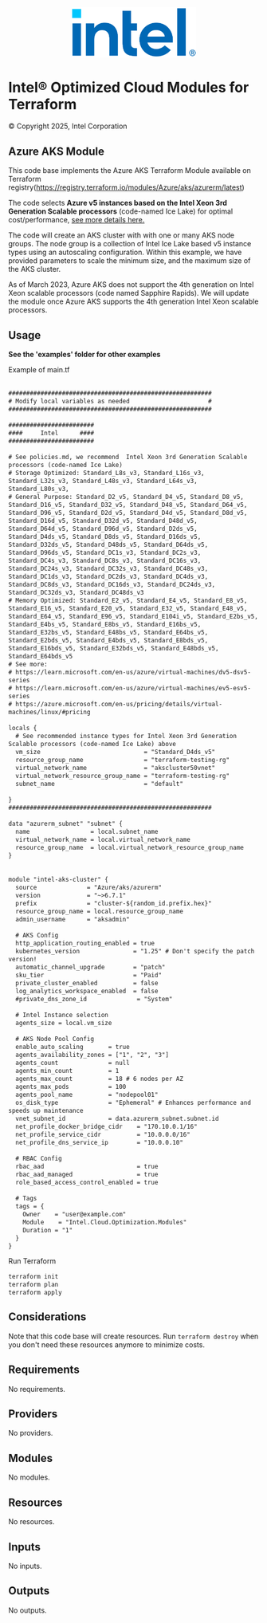<p align="center">
  <img src="https://github.com/intel/terraform-intel-azure-aks/blob/main/images/logo-classicblue-800px.png?raw=true" alt="Intel Logo" width="250"/>
</p>

# Intel® Optimized Cloud Modules for Terraform

© Copyright 2025, Intel Corporation

## Azure AKS Module

This code base implements the Azure AKS Terraform Module available on Terraform registry(https://registry.terraform.io/modules/Azure/aks/azurerm/latest)

The code selects **Azure v5 instances based on the Intel Xeon 3rd Generation Scalable processors** (code-named Ice Lake) for optimal cost/performance,
[see more details here.](https://www.intel.com/content/www/us/en/developer/articles/technical/use-3rd-generation-xeon-processors-microsoft-azure.html#:~:text=and%20WordPress.-,Azure%20VM%20Offerings,-These%20VM%20images)

The code will create an AKS cluster with with one or many AKS node groups. The node group is a collection of Intel Ice Lake based v5 instance types using an autoscaling configuration. Within this example, we have provided parameters to scale the minimum size, and the maximum size of the AKS cluster.

As of March 2023, Azure AKS does not support the 4th generation on Intel Xeon scalable processors (code named Sapphire Rapids). We will update the module once Azure AKS supports the 4th generation Intel Xeon scalable processors.

## Usage

**See the 'examples' folder for other examples**

Example of main.tf

```hcl

#########################################################
# Modify local variables as needed                      #
#########################################################

########################
####     Intel      ####
########################

# See policies.md, we recommend  Intel Xeon 3rd Generation Scalable processors (code-named Ice Lake)
# Storage Optimized: Standard_L8s_v3, Standard_L16s_v3, Standard_L32s_v3, Standard_L48s_v3, Standard_L64s_v3, Standard_L80s_v3, 
# General Purpose: Standard_D2_v5, Standard_D4_v5, Standard_D8_v5, Standard_D16_v5, Standard_D32_v5, Standard_D48_v5, Standard_D64_v5, Standard_D96_v5, Standard_D2d_v5, Standard_D4d_v5, Standard_D8d_v5, Standard_D16d_v5, Standard_D32d_v5, Standard_D48d_v5, Standard_D64d_v5, Standard_D96d_v5, Standard_D2ds_v5, Standard_D4ds_v5, Standard_D8ds_v5, Standard_D16ds_v5, Standard_D32ds_v5, Standard_D48ds_v5, Standard_D64ds_v5, Standard_D96ds_v5, Standard_DC1s_v3, Standard_DC2s_v3, Standard_DC4s_v3, Standard_DC8s_v3, Standard_DC16s_v3, Standard_DC24s_v3, Standard_DC32s_v3, Standard_DC48s_v3, Standard_DC1ds_v3, Standard_DC2ds_v3, Standard_DC4ds_v3, Standard_DC8ds_v3, Standard_DC16ds_v3, Standard_DC24ds_v3, Standard_DC32ds_v3, Standard_DC48ds_v3
# Memory Optimized: Standard_E2_v5, Standard_E4_v5, Standard_E8_v5, Standard_E16_v5, Standard_E20_v5, Standard_E32_v5, Standard_E48_v5, Standard_E64_v5, Standard_E96_v5, Standard_E104i_v5, Standard_E2bs_v5, Standard_E4bs_v5, Standard_E8bs_v5, Standard_E16bs_v5, Standard_E32bs_v5, Standard_E48bs_v5, Standard_E64bs_v5, Standard_E2bds_v5, Standard_E4bds_v5, Standard_E8bds_v5, Standard_E16bds_v5, Standard_E32bds_v5, Standard_E48bds_v5, Standard_E64bds_v5
# See more:
# https://learn.microsoft.com/en-us/azure/virtual-machines/dv5-dsv5-series
# https://learn.microsoft.com/en-us/azure/virtual-machines/ev5-esv5-series
# https://azure.microsoft.com/en-us/pricing/details/virtual-machines/linux/#pricing

locals {
  # See recommended instance types for Intel Xeon 3rd Generation Scalable processors (code-named Ice Lake) above
  vm_size                             = "Standard_D4ds_v5"
  resource_group_name                 = "terraform-testing-rg"
  virtual_network_name                = "akscluster50vnet"
  virtual_network_resource_group_name = "terraform-testing-rg"
  subnet_name                         = "default"

}
#########################################################

data "azurerm_subnet" "subnet" {
  name                 = local.subnet_name  
  virtual_network_name = local.virtual_network_name
  resource_group_name  = local.virtual_network_resource_group_name
}


module "intel-aks-cluster" {
  source              = "Azure/aks/azurerm"
  version             = "~>6.7.1"
  prefix              = "cluster-${random_id.prefix.hex}"
  resource_group_name = local.resource_group_name
  admin_username      = "aksadmin"

  # AKS Config
  http_application_routing_enabled = true
  kubernetes_version               = "1.25" # Don't specify the patch version!
  automatic_channel_upgrade        = "patch"
  sku_tier                         = "Paid"
  private_cluster_enabled          = false
  log_analytics_workspace_enabled  = false
  #private_dns_zone_id              = "System"

  # Intel Instance selection 
  agents_size = local.vm_size

  # AKS Node Pool Config
  enable_auto_scaling       = true
  agents_availability_zones = ["1", "2", "3"]
  agents_count              = null
  agents_min_count          = 1
  agents_max_count          = 18 # 6 nodes per AZ
  agents_max_pods           = 100
  agents_pool_name          = "nodepool01"
  os_disk_type              = "Ephemeral" # Enhances performance and speeds up maintenance
  vnet_subnet_id            = data.azurerm_subnet.subnet.id
  net_profile_docker_bridge_cidr    = "170.10.0.1/16"
  net_profile_service_cidr          = "10.0.0.0/16"
  net_profile_dns_service_ip        = "10.0.0.10"
  
  # RBAC Config
  rbac_aad                          = true
  rbac_aad_managed                  = true
  role_based_access_control_enabled = true

  # Tags
  tags = {
    Owner    = "user@example.com"
    Module    = "Intel.Cloud.Optimization.Modules"
    Duration = "1"
  }
}

```

Run Terraform

```hcl
terraform init  
terraform plan
terraform apply

```

## Considerations  

Note that this code base will create resources. Run `terraform destroy` when you don't need these resources anymore to minimize costs.  

<!-- BEGIN_TF_DOCS -->
## Requirements

No requirements.

## Providers

No providers.

## Modules

No modules.

## Resources

No resources.

## Inputs

No inputs.

## Outputs

No outputs.
<!-- END_TF_DOCS -->